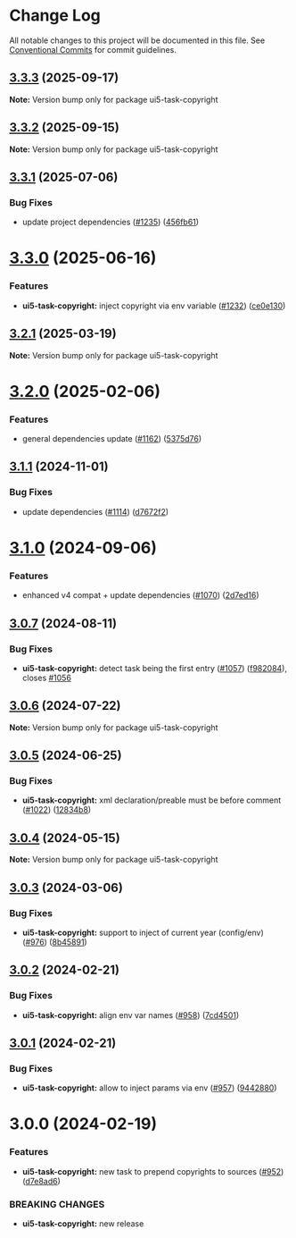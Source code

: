 # Change Log

All notable changes to this project will be documented in this file.
See [Conventional Commits](https://conventionalcommits.org) for commit guidelines.

## [3.3.3](https://github.com/ui5-community/ui5-ecosystem-showcase/compare/ui5-task-copyright@3.3.2...ui5-task-copyright@3.3.3) (2025-09-17)

**Note:** Version bump only for package ui5-task-copyright





## [3.3.2](https://github.com/ui5-community/ui5-ecosystem-showcase/compare/ui5-task-copyright@3.3.1...ui5-task-copyright@3.3.2) (2025-09-15)

**Note:** Version bump only for package ui5-task-copyright





## [3.3.1](https://github.com/ui5-community/ui5-ecosystem-showcase/compare/ui5-task-copyright@3.3.0...ui5-task-copyright@3.3.1) (2025-07-06)


### Bug Fixes

* update project dependencies ([#1235](https://github.com/ui5-community/ui5-ecosystem-showcase/issues/1235)) ([456fb61](https://github.com/ui5-community/ui5-ecosystem-showcase/commit/456fb6143125e3334acafb129e219499b2a1c882))





# [3.3.0](https://github.com/ui5-community/ui5-ecosystem-showcase/compare/ui5-task-copyright@3.2.1...ui5-task-copyright@3.3.0) (2025-06-16)


### Features

* **ui5-task-copyright:** inject copyright via env variable ([#1232](https://github.com/ui5-community/ui5-ecosystem-showcase/issues/1232)) ([ce0e130](https://github.com/ui5-community/ui5-ecosystem-showcase/commit/ce0e13055f866dcd220166b51585c6c597dd3d84))





## [3.2.1](https://github.com/ui5-community/ui5-ecosystem-showcase/compare/ui5-task-copyright@3.2.0...ui5-task-copyright@3.2.1) (2025-03-19)

**Note:** Version bump only for package ui5-task-copyright





# [3.2.0](https://github.com/ui5-community/ui5-ecosystem-showcase/compare/ui5-task-copyright@3.1.1...ui5-task-copyright@3.2.0) (2025-02-06)


### Features

* general dependencies update ([#1162](https://github.com/ui5-community/ui5-ecosystem-showcase/issues/1162)) ([5375d76](https://github.com/ui5-community/ui5-ecosystem-showcase/commit/5375d76496741433330d76ce59a89b39f7ad8a69))





## [3.1.1](https://github.com/ui5-community/ui5-ecosystem-showcase/compare/ui5-task-copyright@3.1.0...ui5-task-copyright@3.1.1) (2024-11-01)


### Bug Fixes

* update dependencies ([#1114](https://github.com/ui5-community/ui5-ecosystem-showcase/issues/1114)) ([d7672f2](https://github.com/ui5-community/ui5-ecosystem-showcase/commit/d7672f2cd10f8a5de1da3070050ab98810e0fcf8))





# [3.1.0](https://github.com/ui5-community/ui5-ecosystem-showcase/compare/ui5-task-copyright@3.0.7...ui5-task-copyright@3.1.0) (2024-09-06)


### Features

* enhanced v4 compat + update dependencies ([#1070](https://github.com/ui5-community/ui5-ecosystem-showcase/issues/1070)) ([2d7ed16](https://github.com/ui5-community/ui5-ecosystem-showcase/commit/2d7ed1623249febd32ecabdd2b47698f1cd968d5))





## [3.0.7](https://github.com/ui5-community/ui5-ecosystem-showcase/compare/ui5-task-copyright@3.0.6...ui5-task-copyright@3.0.7) (2024-08-11)


### Bug Fixes

* **ui5-task-copyright:** detect task being the first entry ([#1057](https://github.com/ui5-community/ui5-ecosystem-showcase/issues/1057)) ([f982084](https://github.com/ui5-community/ui5-ecosystem-showcase/commit/f982084ee43bbcfac5f9cd78b9809925a5ec0a7c)), closes [#1056](https://github.com/ui5-community/ui5-ecosystem-showcase/issues/1056)





## [3.0.6](https://github.com/ui5-community/ui5-ecosystem-showcase/compare/ui5-task-copyright@3.0.5...ui5-task-copyright@3.0.6) (2024-07-22)

**Note:** Version bump only for package ui5-task-copyright





## [3.0.5](https://github.com/ui5-community/ui5-ecosystem-showcase/compare/ui5-task-copyright@3.0.4...ui5-task-copyright@3.0.5) (2024-06-25)


### Bug Fixes

* **ui5-task-copyright:** xml declaration/preable must be before comment ([#1022](https://github.com/ui5-community/ui5-ecosystem-showcase/issues/1022)) ([12834b8](https://github.com/ui5-community/ui5-ecosystem-showcase/commit/12834b851dd3146266f6392d2b500dfa9c768d0a))





## [3.0.4](https://github.com/ui5-community/ui5-ecosystem-showcase/compare/ui5-task-copyright@3.0.3...ui5-task-copyright@3.0.4) (2024-05-15)

**Note:** Version bump only for package ui5-task-copyright





## [3.0.3](https://github.com/ui5-community/ui5-ecosystem-showcase/compare/ui5-task-copyright@3.0.2...ui5-task-copyright@3.0.3) (2024-03-06)


### Bug Fixes

* **ui5-task-copyright:** support to inject of current year (config/env) ([#976](https://github.com/ui5-community/ui5-ecosystem-showcase/issues/976)) ([8b45891](https://github.com/ui5-community/ui5-ecosystem-showcase/commit/8b45891b21d8d3a75de7b3a0e07f6ddfe653fbb3))





## [3.0.2](https://github.com/ui5-community/ui5-ecosystem-showcase/compare/ui5-task-copyright@3.0.1...ui5-task-copyright@3.0.2) (2024-02-21)


### Bug Fixes

* **ui5-task-copyright:** align env var names ([#958](https://github.com/ui5-community/ui5-ecosystem-showcase/issues/958)) ([7cd4501](https://github.com/ui5-community/ui5-ecosystem-showcase/commit/7cd4501eee3131946cfe2dfc4d389453bf76dd09))





## [3.0.1](https://github.com/ui5-community/ui5-ecosystem-showcase/compare/ui5-task-copyright@3.0.0...ui5-task-copyright@3.0.1) (2024-02-21)


### Bug Fixes

* **ui5-task-copyright:** allow to inject params via env ([#957](https://github.com/ui5-community/ui5-ecosystem-showcase/issues/957)) ([9442880](https://github.com/ui5-community/ui5-ecosystem-showcase/commit/9442880fa987052fdab4413c7e87e63f5f258a9b))





# 3.0.0 (2024-02-19)


### Features

* **ui5-task-copyright:** new task to prepend copyrights to sources ([#952](https://github.com/ui5-community/ui5-ecosystem-showcase/issues/952)) ([d7e8ad6](https://github.com/ui5-community/ui5-ecosystem-showcase/commit/d7e8ad6a32b6112858b1d7187292df22bc21ad68))


### BREAKING CHANGES

* **ui5-task-copyright:** new release
